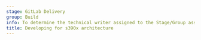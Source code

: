 ```yaml
---
stage: GitLab Delivery
group: Build
info: To determine the technical writer assigned to the Stage/Group associated with this page, see https://handbook.gitlab.com/handbook/product/ux/technical-writing/#assignments
title: Developing for s390x architecture
---
```

